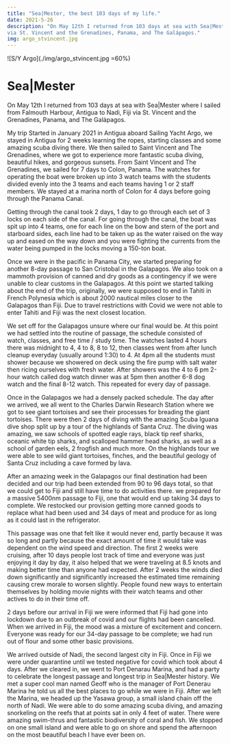 ```yaml
---
title: "Sea|Mester, the best 103 days of my life."
date: 2021-5-26
description: "On May 12th I returned from 103 days at sea with Sea|Mester where I sailed from Falmouth Harbour, Antigua to Nadi, Fiji
via St. Vincent and the Grenadines, Panama, and The Galápagos."
img: argo_stvincent.jpg
---
```


![S/Y Argo](./img/argo_stvincent.jpg =60%)

# Sea|Mester

On May 12th I returned from 103 days at sea with Sea|Mester where I sailed from Falmouth Harbour, Antigua to Nadi, Fiji via St. Vincent and the Grenadines, Panama, and The Galápagos. 

My trip Started in January 2021 in Antigua aboard Sailing Yacht Argo, we stayed in Antigua for 2 weeks learning the ropes, starting classes and some amazing scuba diving there. We then sailed to Saint Vincent and The Grenadines, where we got to experience more fantastic scuba diving, beautiful hikes, and gorgeous sunsets. From Saint Vincent and The Grenadines, we sailed for 7 days to Colon, Panama. The watches for operating the boat were broken up into 3 watch teams with the students divided evenly into the 3 teams and each teams having 1 or 2 staff members. We stayed at a marina north of Colon for 4 days before going through the Panama Canal. 

Getting through the canal took 2 days, 1 day to go through each set of 3 locks on each side of the canal. For going through the canal, the boat was spit up into 4 teams, one for each line on the bow and stern of the port and starboard sides, each line had to be taken up as the water raised on the way up and eased on the way down and you were fighting the currents from the water being pumped in the locks moving a 150-ton boat. 

Once we were in the pacific in Panama City, we started preparing for another 8-day passage to San Cristobal in the Galapagos. We also took on a mammoth provision of canned and dry goods as a contingency if we were unable to clear customs in the Galapagos. At this point we started talking about the end of the trip, originally, we were supposed to end in Tahiti in French Polynesia which is about 2000 nautical miles closer to the Galapagos than Fiji. Due to travel restrictions with Covid we were not able to enter Tahiti and Fiji was the next closest location. 

We set off for the Galapagos unsure where our final would be. At this point we had settled into the routine of passage, the schedule consisted of watch, classes, and free time / study time. The watches lasted 4 hours there was midnight to 4, 4 to 8, 8 to 12, then classes went from after lunch cleanup everyday (usually around 1:30) to 4. At 4pm all the students must shower because we showered on deck using the fire pump with salt water then ricing ourselves with fresh water. After showers was the 4 to 6 pm 2-hour watch called dog watch dinner was at 5pm then another 6-8 dog watch and the final 8-12 watch. This repeated for every day of passage. 

Once in the Galapagos we had a densely packed schedule. The day after we arrived, we all went to the Charles Darwin Research Station where we got to see giant tortoises and see their processes for breading the giant tortoises. There were then 2 days of diving with the amazing Scuba Iguana dive shop split up by a tour of the highlands of Santa Cruz. The diving was amazing, we saw schools of spotted eagle rays, black tip reef sharks, oceanic white tip sharks, and scalloped hammer head sharks, as well as a school of garden eels, 2 frogfish and much more. On the highlands tour we were able to see wild giant tortoises, finches, and the beautiful geology of Santa Cruz including a cave formed by lava. 

After an amazing week in the Galapagos our final destination had been decided and our trip had been extended from 90 to 96 days total, so that we could get to Fiji and still have time to do activities there. we prepared for a massive 5400nm passage to Fiji, one that would end up taking 34 days to complete. We restocked our provision getting more canned goods to replace what had been used and 34 days of meat and produce for as long as it could last in the refrigerator. 

This passage was one that felt like it would never end, partly because it was so long and partly because the exact amount of time it would take was dependent on the wind speed and direction. The first 2 weeks were cruising, after 10 days people lost track of time and everyone was just enjoying it day by day, it also helped that we were traveling at 8.5 knots and making better time than anyone had expected. After 2 weeks the winds died down significantly and significantly increased the estimated time remaining causing crew morale to worsen slightly. People found new ways to entertain themselves by holding movie nights with their watch teams and other actives to do in their time off. 

2 days before our arrival in Fiji we were informed that Fiji had gone into lockdown due to an outbreak of covid and our flights had been cancelled. When we arrived in Fiji, the mood was a mixture of excitement and concern. Everyone was ready for our 34-day passage to be complete; we had run out of flour and some other basic provisions. 

We arrived outside of Nadi, the second largest city in Fiji. Once in Fiji we were under quarantine until we tested negative for covid which took about 4 days. After we cleared in, we went to Port Denarau Marina, and had a party to celebrate the longest passage and longest trip in Sea|Mester history. We met a super cool man named Geoff who is the manager of Port Denerau Marina he told us all the best places to go while we were in Fiji. After we left the Marina, we headed up the Yasawa group, a small island chain off the north of Nadi. We were able to do some amazing scuba diving, and amazing snorkeling on the reefs that at points sat in only 4 feet of water. There were amazing swim-thrus and fantastic biodiversity of coral and fish. We stopped on one small island and were able to go on shore and spend the afternoon on the most beautiful beach I have ever been on. 
